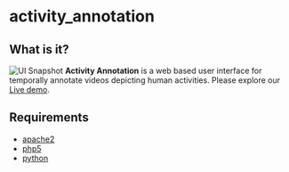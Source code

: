 # activity_annotation

## What is it?
![UI Snapshot](http://yamdrok.stanford.edu/annotate/ui_snapshot.png)
**Activity Annotation** is a web based user interface for temporally annotate videos depicting human activities. Please explore our [Live demo](http://yamdrok.stanford.edu/annotate/index.html?&taskId=0001).

## Requirements
- [apache2](http://httpd.apache.org/)
- [php5](http://php.net/)
- [python](https://www.python.org/)




